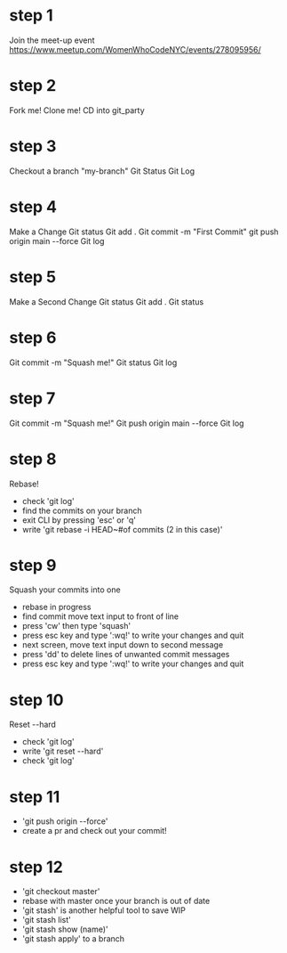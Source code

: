 # step 1 
Join the meet-up event https://www.meetup.com/WomenWhoCodeNYC/events/278095956/

# step 2
Fork me!
Clone me!
CD into git_party

# step 3
Checkout a branch "my-branch"
Git Status
Git Log

# step 4
Make a Change
Git status
Git add .
Git commit -m "First Commit"
git push origin main --force
Git log

# step 5
Make a Second Change
Git status
Git add .
Git status

# step 6
Git commit -m "Squash me!"
Git status
Git log

# step 7
Git commit -m "Squash me!"
Git push origin main --force
Git log

# step 8 
Rebase! 
- check 'git log'
- find the commits on your branch
- exit CLI by pressing 'esc' or 'q'
- write 'git rebase -i HEAD~#of commits (2 in this case)'

# step 9
Squash your commits into one
- rebase in progress
- find commit move text input to front of line
- press 'cw' then type 'squash'
- press esc key and type ':wq!' to write your changes and quit
- next screen, move text input down to second message
- press 'dd' to delete lines of unwanted commit messages
- press esc key and type ':wq!' to write your changes and quit

# step 10
Reset --hard
- check 'git log'
- write 'git reset --hard'
- check 'git log'

# step 11
- 'git push origin --force'
- create a pr and check out your commit!

# step 12 
- 'git checkout master'
-  rebase with master once your branch is out of date
- 'git stash' is another helpful tool to save WIP
- 'git stash list'
- 'git stash show (name)'
- 'git stash apply' to a branch
